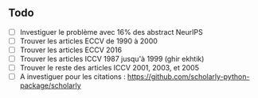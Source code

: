 ## Todo

- [ ] Investiguer le problème avec 16% des abstract NeurIPS
- [ ] Trouver les articles ECCV de 1990 à 2000
- [ ] Trouver les articles ECCV 2016
- [ ] Trouver les articles ICCV 1987 jusqu'à 1999 (ghir ekhtik)
- [ ] Trouver le reste des articles ICCV 2001, 2003, et 2005
- [ ] A investiguer pour les citations : https://github.com/scholarly-python-package/scholarly

